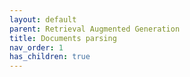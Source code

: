 ```yaml
---
layout: default
parent: Retrieval Augmented Generation
title: Documents parsing
nav_order: 1
has_children: true
---
```



